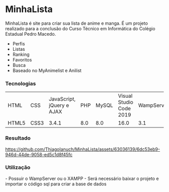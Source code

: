 <h1>MinhaLista</h1> 

MinhaLista é site para criar sua lista de anime e manga. É um projeto realizado para a conclusão do Curso Técnico em Informática do Colégio Estadual Pedro Macedo.
- Perfis
- Listas
- Ranking
- Favoritos
- Busca
- Baseado no MyAnimelist e Anilist

<h3>Tecnologias</h3>
<table>
  <tr>
    <td>HTML</td>
    <td>CSS</td>
    <td>JavaScript, jQuery e AJAX</td>
    <td>PHP</td>
    <td>MySQL</td>
    <td>Visual Studio Code 2019</td>
    <td>WampServer</td>
  </tr>
  <tr>
    <td>HTML5</td>
    <td>CSS3</td>
    <td>3.4.1</td>
    <td>8.0</td>
    <td>8.0</td>
    <td>16.0</td>
    <td>3.1</td>
  </tr>
</table>

<h3>Resultado</h3>

https://github.com/ThiagoIanuch/MinhaLista/assets/63036139/6dc53eb9-946d-44de-9058-ed5c1d8f45fc

<h3>Utilização</h3>
- Possuir o WampServer ou o XAMPP
- Será necessário baixar o projeto e importar o código sql para criar a base de dados
